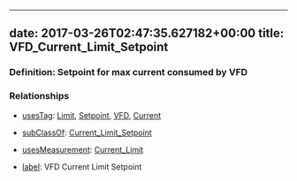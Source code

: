
---
date: 2017-03-26T02:47:35.627182+00:00
title: VFD_Current_Limit_Setpoint
---
### Definition: Setpoint for max current consumed by VFD

### Relationships

* [usesTag](https://brickschema.org/schema/1.0/BrickFrame#usesTag): [Limit](https://brickschema.org/schema/1.0/BrickTag#Limit), [Setpoint](https://brickschema.org/schema/1.0/BrickTag#Setpoint), [VFD](https://brickschema.org/schema/1.0/BrickTag#VFD), [Current](https://brickschema.org/schema/1.0/BrickTag#Current)

* [subClassOf](http://www.w3.org/2000/01/rdf-schema#subClassOf): [Current_Limit_Setpoint](https://brickschema.org/schema/1.0/Brick#Current_Limit_Setpoint)

* [usesMeasurement](https://brickschema.org/schema/1.0/BrickFrame#usesMeasurement): [Current_Limit](https://brickschema.org/schema/1.0/Brick#Current_Limit)

* [label](http://www.w3.org/2000/01/rdf-schema#label): VFD Current Limit Setpoint
